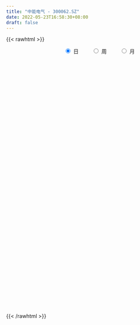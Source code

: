 ```yaml
---
title: "中能电气 - 300062.SZ"
date: 2022-05-23T16:58:30+08:00
draft: false
---
```

{{< rawhtml >}}
    <div style="text-align: center">
        <label style="padding: 1rem;"><input style="margin-right: .5rem" type="radio" name="period" value="D" checked onclick="period_change(this)">日</label>
        <label style="padding: 1rem;"><input style="margin-right: .5rem" type="radio" name="period" value="W" onclick="period_change(this)">周</label>
        <label style="padding: 1rem;"><input style="margin-right: .5rem" type="radio" name="period" value="M" onclick="period_change(this)">月</label>
    </div>
    <div id="chart" style="height: 700px;"></div> 
    <script type="text/javascript">
        const D_v = [101446.0,147567.0,216538.9,142870.0,171285.56,111075.0,300928.0,317265.52,187815.6,164759.0,117916.02,138042.76,211664.76,181570.0,119794.76,212067.02,164797.75,215746.92,144108.44,266344.24,158883.44,165945.0,151118.48,114756.0,116553.0,108653.0,251978.5,313142.92,299598.56,312430.44,415846.72,296820.0,185644.44,297539.75,178686.0,193614.0,158499.0,168393.02,206721.0,303258.44,394873.02,274170.44,315355.44,383917.0,247165.0,217919.04,468185.08,581058.04,519585.75,857672.59,609741.5600000001,568877.79,501324.19,416927.92,258062.0,366604.0,479900.95,318922.67,293675.06,348372.6,235239.02,405429.67,368951.61,396037.72,728375.63,666604.02,398720.5,429977.39,359758.06,247023.56,253629.89,168203.0,171563.56,195025.0,174091.0,159565.84,165056.0,212211.0,166032.0,134858.0,162216.0,197430.0,129118.0,97398.0,130823.0,135057.0,143776.0,170383.0,99119.0,128512.0,124846.02,79314.0,70268.0,99245.94,75168.0,254570.94,399151.93,288859.95,230239.41,186327.0,169160.0,125764.0,80956.18,118978.94,99235.48,81931.54,200749.65,150081.65,174744.0,148726.0,180756.0,157273.0,311955.43,278354.85,221533.67,383019.85,371747.85,265757.83,258465.65,216596.0,166956.0,177861.0,117116.0,178118.18,246975.18,221595.21,236999.0,224179.0,260517.74,290441.8,194667.0,334422.02,171295.0,145475.0,118035.02,121246.61,203965.0,145640.61,135767.0,162642.63,170547.0,103288.94,64535.0,64860.75,56541.39,90480.07,70895.0,108166.0,93277.0,299388.94,183297.98,104165.0,73193.0,66599.0,67729.0,43312.99,34252.0,36701.99,41319.0,39468.0,49444.99,55557.0,86775.03,85434.9,60514.0,45896.96,41965.0,49004.94,65545.0,40464.52,71143.94,37897.0,57259.52,75580.5,77763.02,81224.02,32531.0,61169.01,61988.0,36325.0,30900.0,30077.04,27594.0,31656.0,26132.0,26872.0,30150.0,46034.02,26457.0,39384.0,35532.0,58361.0,70693.0,42537.0,37195.0,32036.0,87356.0,53782.0,38142.0,36867.0,38041.0,48775.0,50242.41,38174.0,46090.0,52716.0,40930.04,48625.0,30280.0,48869.0,32536.02,31485.0,26506.0,25111.0,26428.0,26912.0,22520.0,25099.0,25642.0,54354.96,40669.96,29759.0,25807.0,20917.39,21301.0,17400.0,28532.0,19025.0,21700.0,22525.0,22882.0,30530.0,198935.0,373913.24,290368.3,219258.37,231783.76,255442.87,203142.92,154452.02,201462.85,229462.85,290290.07,200330.02,254566.2,173389.2,116030.0,108779.22,96352.87,65441.09]
const D_histogram = [0.0,-0.0025527066,0.017640275,0.0185142489,0.0345692079,0.0356637969,0.0762739617,0.0903115354,0.0931212154,0.0758023152,0.0612420994,0.034394889,0.0298295416,0.0387631932,0.0403167595,0.0428021268,0.0239967356,0.0341635808,0.0313165547,0.0509592162,0.0542598233,0.0559298009,0.023885904,-0.021926635,-0.049086095,-0.0655648703,-0.0335691955,0.0100543824,0.0522746023,0.0670321142,0.0974735017,0.0721096251,0.0410131261,0.0321108953,0.0030515458,-0.0473363374,-0.071328982,-0.0594883494,-0.0409894717,-0.0013247075,0.0329375585,0.0587516041,0.0733161107,0.0990443256,0.068292145,0.0476297633,0.0853202015,0.1740073922,0.3764046552,0.4931010136,0.4952335748,0.3739032832,0.3147140945,0.1673093856,0.0421581944,-0.0121644234,0.001842172,-0.0186434497,-0.0883496911,-0.079751835,-0.1116881602,-0.0809479639,-0.0646807776,-0.0511703828,0.1304136613,0.1363017667,0.0691001597,0.0507119221,-0.0619534797,-0.1657595367,-0.2160735853,-0.2788694596,-0.2817435731,-0.2890249063,-0.30440992,-0.3208211375,-0.3401131001,-0.2943301376,-0.2777735538,-0.2823230258,-0.2500798015,-0.1997249483,-0.17402591,-0.1360132558,-0.0989852932,-0.1044951039,-0.0844474602,-0.1085897844,-0.1225403774,-0.0965453747,-0.1072826817,-0.1230049332,-0.1126673398,-0.0964918887,-0.0938779935,-0.0160861369,0.0945736691,0.129196864,0.1682973275,0.1458676278,0.0755045277,0.0143520525,-0.0321107892,-0.0400541885,-0.0648281312,-0.0572232036,-0.0021504715,0.0300142807,0.0677642226,0.0462547099,0.0747785056,0.0813042021,0.1239304742,0.1611398198,0.1664708532,0.2092363697,0.2089287001,0.1677618204,0.1174389148,0.0477931163,-0.0195728766,-0.0423669326,-0.0582688796,-0.0414429779,0.0014902872,0.0323678702,0.0591021716,0.0702162028,0.0465463861,0.0660271136,0.0679860537,-0.004474455,-0.0668022738,-0.090641587,-0.10102612,-0.1130518268,-0.0888420459,-0.0672379032,-0.0718587358,-0.0874054495,-0.1196350974,-0.1495100785,-0.1517516283,-0.1451441731,-0.1285386574,-0.0934805413,-0.0663503819,-0.0422694108,-0.0346673451,0.0152552241,0.010555945,-0.0051826064,-0.0123254442,-0.0181453601,-0.0400204168,-0.0439171648,-0.0343265571,-0.0332994472,-0.0305977753,-0.0186221117,-0.000142677,0.000384969,0.023455606,0.0402475929,0.0342633015,0.0257260732,0.0325702067,0.0243713526,-0.000540024,-0.0097304708,-0.0360049826,-0.0479155038,-0.079445501,-0.0684700178,-0.0491411648,-0.0720647237,-0.0779856769,-0.1097758398,-0.090769611,-0.059221766,-0.0270754806,0.0031842682,0.0210953993,0.0187924646,0.0204902296,0.0271125612,0.0389652737,0.0521097858,0.0595125573,0.0787472264,0.0831502766,0.1040020661,0.0993719413,0.1043135418,0.0936978867,0.0896285949,0.0973295937,0.0843408543,0.0569583193,0.0231360035,-0.0104496456,-0.0312535216,-0.0231007475,-0.0163185358,-0.0426225394,-0.0977609467,-0.104679449,-0.0897078571,-0.0711690009,-0.0409930553,-0.0254333015,-0.008943391,-0.0080307601,-0.0105294379,-0.0175639809,-0.0302236053,-0.0297219816,-0.0253969326,-0.0239496892,-0.0026294737,-0.0069791571,-0.0176016618,-0.0494278281,-0.0551105809,-0.0720634132,-0.0777964012,-0.0747428085,-0.0623426177,-0.0465066373,-0.0356230872,-0.0410964986,-0.0500597777,0.0478635564,0.1418067615,0.2190729616,0.2424078297,0.2556909003,0.2786253765,0.2464214327,0.2229039931,0.2215102819,0.2163207196,0.1900238757,0.1380411083,0.1483123206,0.1303562833,0.1017338959,0.0766290806,0.049764981,0.0288366218]
const D_fast = [0.0,-0.0031908832,0.0214121671,0.0269147032,0.0516119642,0.0616225024,0.1213011577,0.1579166152,0.184006599,0.1856382776,0.1863885867,0.1681400985,0.1710321366,0.1896565865,0.2012893426,0.2144752416,0.2016690343,0.2203767747,0.2253588872,0.2577413528,0.2746069158,0.2902593436,0.2641869227,0.2128927249,0.1734617411,0.1405917483,0.1641951242,0.2103322977,0.2656211682,0.2971367086,0.3519464715,0.3446100012,0.3237667837,0.3228922767,0.2945958137,0.2323738462,0.1905489561,0.1875175013,0.1957690111,0.2351025984,0.277599254,0.3181012007,0.350994735,0.4014840312,0.3878048869,0.3790499461,0.4380704346,0.5702594734,0.8667579001,1.1067295119,1.2326704669,1.2048159961,1.224305331,1.1187279685,1.0041163259,0.9467526022,0.9612197406,0.9360732565,0.8442795923,0.8329394897,0.7730811245,0.7835843298,0.7836813216,0.7843991207,0.9985865802,1.0385501272,0.9886235601,0.9829133031,0.8547595314,0.7095135902,0.6051811452,0.4726679061,0.3993578992,0.3198203395,0.2283328458,0.1317163439,0.0273961063,-0.0004034656,-0.0532902702,-0.1284204987,-0.1586972247,-0.1582736087,-0.1760810478,-0.1720717076,-0.1597900683,-0.1914236549,-0.1924878763,-0.2437776467,-0.288363334,-0.2865046749,-0.3240626523,-0.3705361372,-0.3883653787,-0.3963128998,-0.4171685029,-0.3433981806,-0.2090949573,-0.1421725464,-0.060997751,-0.0469605438,-0.0984475119,-0.1560119741,-0.2105025131,-0.2284594594,-0.2694404349,-0.2761413083,-0.2216061941,-0.1819378717,-0.1272468741,-0.1371927093,-0.0899742872,-0.0631225402,0.0104863505,0.0879806511,0.1349293977,0.2300040066,0.2819285121,0.2827020875,0.2617389105,0.2040413911,0.1317821791,0.0983963899,0.067927223,0.0743923803,0.1176982171,0.1566677678,0.198177612,0.2268456939,0.2148124738,0.2507999797,0.2697554332,0.1961763107,0.1171479234,0.0706482135,0.0350071506,-0.005281513,-0.0032822436,0.0015124233,-0.0210730932,-0.0584711692,-0.1206095915,-0.1878620923,-0.2280415491,-0.2577201372,-0.2732492858,-0.261561305,-0.2510187411,-0.2375051227,-0.2385698933,-0.1848335181,-0.1868938109,-0.2039280139,-0.2141522128,-0.2245084687,-0.2563886296,-0.2712646688,-0.2702557004,-0.2775534522,-0.2825012241,-0.2751810885,-0.256737323,-0.2561134348,-0.2271788963,-0.2003250112,-0.1977434771,-0.1998491872,-0.184862502,-0.1869685179,-0.2120149006,-0.223637965,-0.2589137224,-0.2828031196,-0.3341944921,-0.3403365134,-0.3332929515,-0.3742326914,-0.3996500637,-0.4588841866,-0.4625703606,-0.4458279571,-0.4204505418,-0.3893947259,-0.3662097451,-0.3638145636,-0.3569942412,-0.3435937693,-0.3219997384,-0.2958277798,-0.2735468689,-0.2346253932,-0.2094347739,-0.1625824679,-0.1423696074,-0.1113496215,-0.0985408049,-0.080202948,-0.0481695507,-0.0400730765,-0.0532160317,-0.0812543467,-0.1174524072,-0.1460696636,-0.1436920763,-0.1409894985,-0.177949137,-0.257527781,-0.2906161456,-0.2980715179,-0.2973249119,-0.2773972302,-0.2681958018,-0.253941739,-0.2550367982,-0.2601678355,-0.2715933737,-0.2918088993,-0.298737771,-0.3007619552,-0.3053021341,-0.2846392871,-0.2907337597,-0.3057566798,-0.3499398032,-0.3694002012,-0.4043688868,-0.4295509752,-0.4451830845,-0.4483685482,-0.4441592271,-0.4421814488,-0.4579289848,-0.4794072084,-0.3695179852,-0.2401230897,-0.1080886492,-0.0241518237,0.053053972,0.1456447923,0.1750462067,0.2072547654,0.2612386246,0.3101292422,0.3313383672,0.3138658769,0.3612151694,0.3758482029,0.3726592895,0.3667117444,0.35228889,0.3385696862]
const D_slow = [0.0,-0.0006381766,0.0037718921,0.0084004543,0.0170427563,0.0259587055,0.045027196,0.0676050798,0.0908853836,0.1098359624,0.1251464873,0.1337452095,0.1412025949,0.1508933932,0.1609725831,0.1716731148,0.1776722987,0.1862131939,0.1940423326,0.2067821366,0.2203470924,0.2343295427,0.2403010187,0.2348193599,0.2225478362,0.2061566186,0.1977643197,0.2002779153,0.2133465659,0.2301045944,0.2544729699,0.2725003761,0.2827536576,0.2907813815,0.2915442679,0.2797101836,0.2618779381,0.2470058507,0.2367584828,0.2364273059,0.2446616956,0.2593495966,0.2776786243,0.3024397057,0.3195127419,0.3314201827,0.3527502331,0.3962520812,0.490353245,0.6136284984,0.7374368921,0.8309127129,0.9095912365,0.9514185829,0.9619581315,0.9589170257,0.9593775686,0.9547167062,0.9326292834,0.9126913247,0.8847692846,0.8645322937,0.8483620993,0.8355695036,0.8681729189,0.9022483606,0.9195234005,0.932201381,0.9167130111,0.8752731269,0.8212547306,0.7515373657,0.6811014724,0.6088452458,0.5327427658,0.4525374814,0.3675092064,0.293926672,0.2244832836,0.1539025271,0.0913825767,0.0414513397,-0.0020551378,-0.0360584518,-0.0608047751,-0.0869285511,-0.1080404161,-0.1351878622,-0.1658229566,-0.1899593002,-0.2167799707,-0.247531204,-0.2756980389,-0.2998210111,-0.3232905095,-0.3273120437,-0.3036686264,-0.2713694104,-0.2292950785,-0.1928281716,-0.1739520396,-0.1703640265,-0.1783917238,-0.188405271,-0.2046123038,-0.2189181047,-0.2194557225,-0.2119521524,-0.1950110967,-0.1834474192,-0.1647527928,-0.1444267423,-0.1134441237,-0.0731591688,-0.0315414555,0.0207676369,0.072999812,0.1149402671,0.1442999958,0.1562482748,0.1513550557,0.1407633225,0.1261961026,0.1158353582,0.11620793,0.1242998975,0.1390754404,0.1566294911,0.1682660877,0.1847728661,0.2017693795,0.2006507657,0.1839501973,0.1612898005,0.1360332705,0.1077703138,0.0855598023,0.0687503265,0.0507856426,0.0289342802,-0.0009744941,-0.0383520138,-0.0762899208,-0.1125759641,-0.1447106284,-0.1680807638,-0.1846683592,-0.1952357119,-0.2039025482,-0.2000887422,-0.1974497559,-0.1987454075,-0.2018267686,-0.2063631086,-0.2163682128,-0.227347504,-0.2359291433,-0.2442540051,-0.2519034489,-0.2565589768,-0.256594646,-0.2564984038,-0.2506345023,-0.2405726041,-0.2320067787,-0.2255752604,-0.2174327087,-0.2113398706,-0.2114748766,-0.2139074942,-0.2229087399,-0.2348876158,-0.2547489911,-0.2718664955,-0.2841517867,-0.3021679677,-0.3216643869,-0.3491083468,-0.3718007496,-0.3866061911,-0.3933750612,-0.3925789942,-0.3873051444,-0.3826070282,-0.3774844708,-0.3707063305,-0.3609650121,-0.3479375656,-0.3330594263,-0.3133726197,-0.2925850505,-0.266584534,-0.2417415487,-0.2156631632,-0.1922386916,-0.1698315429,-0.1454991444,-0.1244139308,-0.110174351,-0.1043903501,-0.1070027616,-0.114816142,-0.1205913288,-0.1246709628,-0.1353265976,-0.1597668343,-0.1859366966,-0.2083636608,-0.2261559111,-0.2364041749,-0.2427625003,-0.244998348,-0.247006038,-0.2496383975,-0.2540293928,-0.2615852941,-0.2690157895,-0.2753650226,-0.2813524449,-0.2820098133,-0.2837546026,-0.2881550181,-0.3005119751,-0.3142896203,-0.3323054736,-0.3517545739,-0.3704402761,-0.3860259305,-0.3976525898,-0.4065583616,-0.4168324862,-0.4293474307,-0.4173815416,-0.3819298512,-0.3271616108,-0.2665596534,-0.2026369283,-0.1329805842,-0.071375226,-0.0156492277,0.0397283427,0.0938085226,0.1413144915,0.1758247686,0.2129028488,0.2454919196,0.2709253936,0.2900826637,0.302523909,0.3097330644]
const D_data = [['2021-05-12', 8.0528, 8.1726, 7.8732, 8.2025],['2021-05-13', 8.0828, 8.1326, 8.0229, 8.5218],['2021-05-14', 8.2823, 8.4719, 8.2723, 8.6515],['2021-05-17', 8.4121, 8.3023, 8.2424, 8.5518],['2021-05-18', 8.2225, 8.5617, 8.0927, 8.7713],['2021-05-19', 8.6316, 8.452, 8.3821, 8.6316],['2021-05-20', 8.3821, 9.1106, 8.2823, 9.1405],['2021-05-21', 9.2503, 9.0008, 8.901, 9.6793],['2021-05-24', 8.9309, 8.9908, 8.8112, 9.3201],['2021-05-25', 8.9908, 8.7813, 8.7014, 9.0407],['2021-05-26', 8.7314, 8.8012, 8.6615, 8.8611],['2021-05-27', 8.7413, 8.5917, 8.5817, 8.8112],['2021-05-28', 8.5817, 8.8312, 8.5418, 9.0706],['2021-05-31', 8.7713, 9.0607, 8.5817, 9.1305],['2021-06-01', 8.9908, 9.0507, 8.901, 9.1305],['2021-06-02', 9.0307, 9.1305, 8.911, 9.4598],['2021-06-03', 9.1106, 8.8711, 8.8312, 9.2203],['2021-06-04', 8.8811, 9.2602, 8.8411, 9.4399],['2021-06-07', 9.2103, 9.1704, 9.0906, 9.4498],['2021-06-08', 9.1305, 9.5596, 9.0407, 9.8689],['2021-06-09', 9.5097, 9.4898, 9.3301, 9.6195],['2021-06-10', 9.4997, 9.5596, 9.3101, 9.6494],['2021-06-11', 9.4997, 9.1205, 9.0507, 9.5396],['2021-06-15', 9.1305, 8.7713, 8.7513, 9.2004],['2021-06-16', 8.9808, 8.8112, 8.8112, 9.2004],['2021-06-17', 8.7014, 8.8112, 8.6016, 8.9808],['2021-06-18', 8.84, 9.45, 8.65, 9.55],['2021-06-21', 9.62, 9.82, 9.59, 10.16],['2021-06-22', 9.87, 10.09, 9.72, 10.14],['2021-06-23', 10.08, 9.98, 9.83, 10.65],['2021-06-24', 9.81, 10.4, 9.81, 10.94],['2021-06-25', 10.08, 9.82, 9.68, 10.23],['2021-06-28', 9.68, 9.68, 9.56, 9.87],['2021-06-29', 9.69, 9.92, 9.19, 10.1],['2021-06-30', 9.65, 9.62, 9.51, 9.91],['2021-07-01', 9.63, 9.16, 9.12, 9.98],['2021-07-02', 8.98, 9.28, 8.86, 9.65],['2021-07-05', 9.36, 9.68, 9.36, 9.89],['2021-07-06', 9.78, 9.84, 9.56, 10.0],['2021-07-07', 9.68, 10.28, 9.58, 10.51],['2021-07-08', 10.22, 10.46, 10.1, 11.0],['2021-07-09', 10.32, 10.59, 10.25, 10.79],['2021-07-12', 10.66, 10.65, 10.11, 10.79],['2021-07-13', 10.55, 11.01, 10.24, 11.19],['2021-07-14', 10.82, 10.4, 10.32, 10.86],['2021-07-15', 10.32, 10.48, 10.03, 10.79],['2021-07-16', 10.58, 11.36, 10.58, 11.78],['2021-07-19', 11.34, 12.5, 11.04, 13.5],['2021-07-20', 12.3, 15.0, 12.13, 15.0],['2021-07-21', 15.96, 15.22, 14.5, 16.49],['2021-07-22', 15.18, 14.6, 14.38, 15.69],['2021-07-23', 14.12, 13.19, 13.18, 14.33],['2021-07-26', 13.26, 13.88, 12.95, 13.89],['2021-07-27', 13.56, 12.54, 12.4, 13.65],['2021-07-28', 12.05, 12.3, 11.55, 12.43],['2021-07-29', 12.6, 12.85, 12.35, 13.26],['2021-07-30', 12.58, 13.73, 12.58, 14.38],['2021-08-02', 13.89, 13.41, 13.21, 14.1],['2021-08-03', 13.33, 12.64, 12.46, 13.42],['2021-08-04', 12.7, 13.52, 12.63, 13.75],['2021-08-05', 13.29, 13.0, 12.88, 13.3],['2021-08-06', 13.24, 13.83, 13.07, 13.99],['2021-08-09', 14.14, 13.84, 13.28, 14.8],['2021-08-10', 13.46, 13.96, 13.39, 14.56],['2021-08-11', 13.96, 16.75, 13.56, 16.75],['2021-08-12', 16.6, 15.29, 14.88, 16.6],['2021-08-13', 14.8, 14.42, 14.3, 14.97],['2021-08-16', 14.17, 14.98, 13.92, 15.5],['2021-08-17', 14.57, 13.57, 13.25, 14.75],['2021-08-18', 13.38, 13.13, 12.95, 13.8],['2021-08-19', 13.2, 13.35, 12.38, 13.5],['2021-08-20', 13.1, 12.8, 12.62, 13.29],['2021-08-23', 12.86, 13.25, 12.78, 13.32],['2021-08-24', 13.26, 13.03, 13.0, 13.49],['2021-08-25', 12.88, 12.71, 12.57, 13.02],['2021-08-26', 12.56, 12.43, 12.41, 13.05],['2021-08-27', 12.31, 12.09, 11.98, 12.35],['2021-08-30', 12.33, 12.77, 12.19, 12.87],['2021-08-31', 12.8, 12.38, 12.23, 12.95],['2021-09-01', 12.33, 11.95, 11.9, 12.6],['2021-09-02', 11.93, 12.29, 11.5, 12.37],['2021-09-03', 12.14, 12.57, 12.1, 12.98],['2021-09-06', 12.93, 12.32, 12.05, 12.93],['2021-09-07', 12.33, 12.52, 12.12, 12.54],['2021-09-08', 12.54, 12.61, 12.51, 12.91],['2021-09-09', 12.5, 12.07, 12.01, 12.5],['2021-09-10', 12.11, 12.34, 12.11, 12.8],['2021-09-13', 12.13, 11.68, 11.65, 12.15],['2021-09-14', 11.62, 11.59, 11.43, 11.83],['2021-09-15', 11.54, 12.01, 11.44, 12.01],['2021-09-16', 11.99, 11.48, 11.37, 12.11],['2021-09-17', 11.38, 11.22, 11.13, 11.68],['2021-09-22', 11.0, 11.4, 10.9, 11.5],['2021-09-23', 11.41, 11.42, 11.41, 11.91],['2021-09-24', 11.38, 11.18, 11.1, 11.59],['2021-09-27', 11.38, 12.25, 11.1, 12.5],['2021-09-28', 11.89, 13.16, 11.8, 13.31],['2021-09-29', 12.65, 12.65, 12.45, 13.49],['2021-09-30', 12.81, 12.99, 12.45, 13.12],['2021-10-08', 13.27, 12.36, 12.21, 13.27],['2021-10-11', 12.36, 11.57, 11.48, 12.6],['2021-10-12', 11.42, 11.34, 10.99, 11.7],['2021-10-13', 11.38, 11.2, 10.97, 11.38],['2021-10-14', 11.18, 11.48, 11.02, 11.66],['2021-10-15', 11.35, 11.11, 11.06, 11.45],['2021-10-18', 11.19, 11.39, 11.1, 11.46],['2021-10-19', 11.5, 12.1, 11.5, 12.35],['2021-10-20', 11.76, 12.03, 11.76, 12.22],['2021-10-21', 12.05, 12.3, 11.79, 12.4],['2021-10-22', 12.3, 11.62, 11.61, 12.4],['2021-10-25', 11.62, 12.29, 11.62, 12.84],['2021-10-26', 12.21, 12.15, 11.92, 12.58],['2021-10-27', 12.0, 12.8, 11.95, 12.98],['2021-10-28', 12.59, 13.05, 12.15, 13.14],['2021-10-29', 12.81, 12.89, 12.42, 13.08],['2021-11-01', 12.86, 13.64, 12.35, 14.26],['2021-11-02', 13.33, 13.39, 13.33, 14.25],['2021-11-03', 13.17, 12.93, 12.4, 13.43],['2021-11-04', 12.81, 12.7, 12.67, 13.28],['2021-11-05', 12.51, 12.22, 12.15, 12.79],['2021-11-08', 12.1, 11.91, 11.78, 12.19],['2021-11-09', 12.1, 12.22, 12.0, 12.46],['2021-11-10', 12.11, 12.18, 11.86, 12.2],['2021-11-11', 12.18, 12.57, 12.11, 12.57],['2021-11-12', 12.6, 13.06, 12.38, 13.15],['2021-11-15', 13.08, 13.14, 12.84, 13.35],['2021-11-16', 13.13, 13.3, 12.7, 13.45],['2021-11-17', 13.23, 13.28, 13.02, 13.45],['2021-11-18', 13.2, 12.88, 12.81, 13.75],['2021-11-19', 12.98, 13.48, 12.83, 13.52],['2021-11-22', 13.4, 13.4, 13.19, 13.57],['2021-11-23', 12.5, 12.33, 12.22, 12.73],['2021-11-24', 12.33, 12.09, 12.05, 12.38],['2021-11-25', 12.13, 12.3, 12.09, 12.4],['2021-11-26', 12.31, 12.32, 12.14, 12.44],['2021-11-29', 12.08, 12.17, 12.02, 12.45],['2021-11-30', 12.18, 12.59, 12.17, 12.76],['2021-12-01', 12.6, 12.63, 12.38, 12.68],['2021-12-02', 12.59, 12.3, 12.2, 12.78],['2021-12-03', 12.22, 12.05, 11.77, 12.37],['2021-12-06', 12.1, 11.63, 11.6, 12.4],['2021-12-07', 11.64, 11.38, 11.16, 11.69],['2021-12-08', 11.43, 11.51, 11.34, 11.52],['2021-12-09', 11.52, 11.5, 11.41, 11.56],['2021-12-10', 11.44, 11.56, 11.44, 11.59],['2021-12-13', 11.56, 11.82, 11.51, 11.86],['2021-12-14', 11.7, 11.8, 11.7, 11.94],['2021-12-15', 11.81, 11.83, 11.69, 12.08],['2021-12-16', 11.85, 11.65, 11.59, 11.94],['2021-12-17', 11.65, 12.3, 11.52, 12.56],['2021-12-20', 12.3, 11.72, 11.64, 12.45],['2021-12-21', 11.58, 11.5, 11.35, 11.7],['2021-12-22', 11.56, 11.51, 11.49, 11.75],['2021-12-23', 11.55, 11.45, 11.39, 11.57],['2021-12-24', 11.4, 11.12, 11.11, 11.5],['2021-12-27', 11.1, 11.21, 11.09, 11.38],['2021-12-28', 11.15, 11.33, 11.15, 11.34],['2021-12-29', 11.35, 11.19, 11.16, 11.36],['2021-12-30', 11.2, 11.16, 11.16, 11.26],['2021-12-31', 11.22, 11.26, 11.2, 11.33],['2022-01-04', 11.3, 11.38, 11.24, 11.38],['2022-01-05', 11.45, 11.17, 11.1, 11.45],['2022-01-06', 11.28, 11.49, 11.25, 11.8],['2022-01-07', 11.38, 11.51, 11.36, 11.75],['2022-01-10', 11.49, 11.25, 10.98, 11.49],['2022-01-11', 11.25, 11.17, 11.12, 11.42],['2022-01-12', 11.24, 11.35, 11.24, 11.39],['2022-01-13', 11.25, 11.15, 11.13, 11.35],['2022-01-14', 11.14, 10.83, 10.76, 11.2],['2022-01-17', 10.85, 10.9, 10.76, 10.95],['2022-01-18', 10.86, 10.54, 10.51, 10.86],['2022-01-19', 10.54, 10.55, 10.5, 10.73],['2022-01-20', 10.57, 10.1, 10.08, 10.59],['2022-01-21', 10.2, 10.48, 10.2, 10.75],['2022-01-24', 10.42, 10.58, 10.33, 10.97],['2022-01-25', 10.38, 9.95, 9.92, 10.44],['2022-01-26', 9.96, 9.98, 9.88, 10.14],['2022-01-27', 9.98, 9.43, 9.41, 9.99],['2022-01-28', 9.47, 9.9, 9.46, 9.97],['2022-02-07', 10.17, 10.08, 9.96, 10.3],['2022-02-08', 10.13, 10.17, 9.97, 10.18],['2022-02-09', 10.16, 10.25, 10.09, 10.25],['2022-02-10', 10.26, 10.18, 10.13, 10.29],['2022-02-11', 10.15, 9.93, 9.88, 10.18],['2022-02-14', 9.99, 9.94, 9.86, 10.07],['2022-02-15', 9.94, 9.99, 9.86, 10.07],['2022-02-16', 10.04, 10.08, 10.0, 10.17],['2022-02-17', 10.08, 10.15, 10.02, 10.28],['2022-02-18', 10.08, 10.13, 10.0, 10.17],['2022-02-21', 10.13, 10.36, 10.1, 10.39],['2022-02-22', 10.32, 10.26, 10.18, 10.41],['2022-02-23', 10.22, 10.57, 10.22, 10.64],['2022-02-24', 10.51, 10.34, 10.21, 10.78],['2022-02-25', 10.44, 10.51, 10.38, 10.57],['2022-02-28', 10.43, 10.35, 10.17, 10.43],['2022-03-01', 10.49, 10.44, 10.36, 10.54],['2022-03-02', 10.38, 10.65, 10.31, 10.88],['2022-03-03', 10.52, 10.43, 10.37, 10.72],['2022-03-04', 10.33, 10.18, 10.13, 10.43],['2022-03-07', 10.29, 9.95, 9.92, 10.3],['2022-03-08', 9.98, 9.76, 9.66, 10.08],['2022-03-09', 9.84, 9.74, 9.25, 9.96],['2022-03-10', 9.95, 10.03, 9.85, 10.19],['2022-03-11', 9.98, 10.02, 9.75, 10.06],['2022-03-14', 9.99, 9.51, 9.48, 9.99],['2022-03-15', 9.51, 8.85, 8.8, 9.51],['2022-03-16', 9.07, 9.18, 8.71, 9.2],['2022-03-17', 9.26, 9.37, 9.26, 9.56],['2022-03-18', 9.48, 9.41, 9.3, 9.48],['2022-03-21', 9.45, 9.61, 9.38, 9.82],['2022-03-22', 9.52, 9.49, 9.44, 9.7],['2022-03-23', 9.62, 9.54, 9.48, 9.69],['2022-03-24', 9.49, 9.35, 9.34, 9.5],['2022-03-25', 9.35, 9.26, 9.2, 9.45],['2022-03-28', 9.2, 9.13, 9.01, 9.27],['2022-03-29', 9.14, 8.95, 8.9, 9.2],['2022-03-30', 9.02, 9.02, 8.93, 9.09],['2022-03-31', 9.02, 9.02, 8.93, 9.05],['2022-04-01', 9.01, 8.94, 8.9, 9.01],['2022-04-06', 9.06, 9.2, 9.05, 9.49],['2022-04-07', 9.1, 8.88, 8.87, 9.18],['2022-04-08', 8.9, 8.71, 8.54, 8.95],['2022-04-11', 8.56, 8.26, 8.18, 8.68],['2022-04-12', 8.2, 8.4, 8.14, 8.46],['2022-04-13', 8.35, 8.1, 8.08, 8.37],['2022-04-14', 8.09, 8.07, 8.05, 8.22],['2022-04-15', 8.08, 8.06, 7.88, 8.14],['2022-04-18', 8.01, 8.11, 7.81, 8.16],['2022-04-19', 8.08, 8.13, 8.05, 8.32],['2022-04-20', 8.14, 8.05, 8.0, 8.28],['2022-04-21', 8.05, 7.77, 7.76, 8.11],['2022-04-22', 7.77, 7.59, 7.54, 7.84],['2022-04-25', 8.24, 9.11, 8.07, 9.11],['2022-04-26', 8.7, 9.6, 8.67, 10.41],['2022-04-27', 9.1, 9.95, 8.75, 10.31],['2022-04-28', 9.44, 9.69, 9.32, 9.79],['2022-04-29', 9.7, 9.83, 9.47, 10.1],['2022-05-05', 9.62, 10.24, 9.52, 10.6],['2022-05-06', 9.85, 9.72, 9.47, 9.89],['2022-05-09', 9.55, 9.86, 9.55, 10.08],['2022-05-10', 9.7, 10.25, 9.62, 10.3],['2022-05-11', 10.15, 10.37, 10.05, 10.37],['2022-05-12', 10.67, 10.2, 10.2, 11.58],['2022-05-13', 10.11, 9.82, 9.78, 10.3],['2022-05-16', 9.85, 10.63, 9.85, 10.7],['2022-05-17', 10.51, 10.4, 10.1, 10.6],['2022-05-18', 10.36, 10.27, 10.18, 10.52],['2022-05-19', 10.2, 10.28, 9.96, 10.39],['2022-05-20', 10.29, 10.21, 10.06, 10.4],['2022-05-23', 10.18, 10.23, 10.12, 10.27]]
const W_v = [260683.41,174271.27,150687.93,176153.49,113008.5,170147.78,111259.56,229396.73,223671.23,1144513.01,398203.0700000001,221558.25,456033.92,403505.9500000001,320047.11,240735.39,135260.49,237506.75,98475.44,100202.28,111442.66,94522.72,100626.52,112451.66,109614.78,103444.71,98169.35,116600.5,137043.44,217365.7,122076.86,68677.28,191076.32,197997.96,306366.07,268680.62,253533.96,184589.85,292427.66,231168.12,145044.04,58571.0,199184.66,204442.94,173852.8,1363441.1599999999,1084440.0099999998,665386.55,337027.92,393183.11,664392.71,485811.39,1308345.5899999999,550366.77,350186.31,262193.04,197379.01,153744.44,212394.74,232591.44,271800.08,400407.97,135588.67,180282.74,134400.17,169451.97,192385.33,263478.13,349336.95,267504.12,213325.82,179134.77,422435.33,158915.65,194060.18,155091.19,829044.6,306329.06,283459.04,152788.56,239318.0,366856.05,526347.16,906635.7499999999,782563.8600000001,367820.22,508291.08,400293.92,434659.3199999999,613206.28,445842.06,110225.6,168653.24,177870.2,293748.23,234069.51,127360.87,140294.7,700726.5,365806.08,171499.36,97123.51,92831.0,127437.0,84928.0,98719.52,63412.45,136708.13,119266.22,114074.11,88232.52,145926.6,219089.15,23587.0,88646.67,152457.59,205926.66,204274.35,115059.53,92307.89,92436.32,67136.19,91333.7,88278.5,119601.28,141390.46,105776.74,377820.82,221375.82,146149.68,178769.66,174560.38,330103.62,405307.56,1032549.21,1534110.1200000001,2626351.0600000005,1261842.7000000002,1218401.3999999999,812500.4,806889.4199999999,1364933.73,939872.5699999999,261366.79,403991.58,322670.41,161269.61,208913.95,165507.08,207654.26,178782.73,315911.84,596279.15,447873.44,418298.4400000001,276044.09,474442.33,254548.18,299164.49,945715.28,1169203.5699999998,1420818.7,695982.5600000001,985578.66,889786.6900000001,320132.03,3688989.5299999998,4095573.5599999996,4397923.6200000001,2710412.3400000003,2649369.4399999999,2280736.7699999996,1823268.7599999998,1538746.02,1434148.1600000001,1531965.9500000002,1194887.54,746493.09,1218253.0800000001,928524.7,2144081.6099999999,1334062.1000000001,906947.0499999999,356813.54,429890.64,1494748.26,1458444.0,1416218.76,1265213.1000000001,1151298.25,578140.22,569733.76,423712.22,536972.4399999999,494059.5,197699.98,621970.9,1043424.0800000001,820198.14,893976.4500000001,886399.6,591940.5,1637838.6399999999,1013983.1899999999,1347415.9199999999,1632541.5600000001,3136935.73,2022819.0599999998,1601639.0199999998,2558689.48,1458591.8999999999,865301.4,872747.0,636172.0,602174.02,244681.94,1172822.23,186327.0,594094.6,756232.84,1149872.95,1495587.1799999999,887026.3599999999,1233732.75,963894.04,769261.85,459773.08,662207.01,494983.98,195053.98,277211.92,262925.9,282345.48,314675.05,156552.04,155645.02,246507.0,248511.0,212099.41,218641.04,164507.02,126601.0,124783.92,113957.39,116662.0,1314258.6700000002,458585.79,1075997.8100000001,749117.49,65441.09]
const W_histogram = [0.0,-0.037805584,-0.0380098042,-0.0429030684,-0.0459712362,-0.0186438698,-0.0221757939,-0.0013350566,0.0009285411,0.0323857463,0.0287449244,0.0152028752,0.0263797474,-0.0219564162,-0.0596423157,-0.1692004873,-0.2168460353,-0.276262603,-0.3191462629,-0.3197060025,-0.3295282877,-0.3098626166,-0.2959835207,-0.2618399093,-0.2086255775,-0.1734945641,-0.1435880095,-0.1074815436,-0.1447608134,-0.1753367062,-0.1499180441,-0.1137192307,-0.0648396466,-0.003489587,0.0315872396,0.03631354,0.0834425456,0.1116344211,0.1413557365,0.1254065104,0.1053265192,0.0954485858,0.1130571704,0.1347472088,0.1405311086,0.2308739852,0.228434545,0.1731151855,0.0789628969,0.0458920537,0.0483251075,0.0708782443,0.092094452,0.1067471892,0.0740465029,0.0705576179,0.03940043,0.0226879864,0.0145964043,0.0135627066,0.0289418423,0.0468118433,0.0507002287,-0.0042719613,-0.0327525863,-0.0336097644,-0.0170315629,-0.0016958406,0.0429360468,0.0518195035,0.0679623163,0.0876540201,0.0793520642,0.0650989665,0.0502354033,0.0722022641,0.0882088436,0.0836892976,0.0726557362,0.0516405496,0.0537199769,0.0725576309,0.1001207292,0.1421882724,0.1725465976,0.1879077192,0.1793995657,0.1824393034,0.1776424983,0.1948838351,0.1445565209,0.0749790477,0.0119372078,-0.0249491352,-0.0553404431,-0.0520340298,-0.0847397877,-0.0924481095,-0.0527945293,-0.0627927208,-0.0582146981,-0.0655337033,-0.0677277212,-0.0607348179,-0.0678677235,-0.0998226757,-0.1035685707,-0.085391241,-0.0783414339,-0.0511814794,-0.0228709995,-0.0028784125,-0.0113429689,-0.0251255575,-0.0186276533,-0.0181087546,0.0027742413,0.0048853706,-0.0068056759,-0.0322182007,-0.0426297005,-0.0461676366,-0.0374996007,-0.0278871157,-0.0111477396,-0.0034740338,0.0139690611,0.0302584734,0.0347421246,0.0213713019,-0.0177586608,-0.0290842148,-0.0102737362,-0.0147634474,0.0437906582,0.2249524322,0.2249573642,0.1838409234,0.1459624533,0.1041530073,0.0719874266,0.0930500712,0.0338972653,-0.0021121369,-0.0426490277,-0.095218424,-0.1225411526,-0.1247274765,-0.1272440016,-0.1193219654,-0.1076170929,-0.0862577815,-0.0514995771,-0.0316948623,-0.0209586905,-0.0024071854,0.0124304488,0.0228578027,0.0337512215,0.0799437126,0.1533026399,0.1471561815,0.177764666,0.1886531496,0.1759826848,0.1768377522,0.535328414,0.8623505283,1.3715089168,1.3880535699,1.1879733617,0.9987139731,0.769119946,0.5079733653,0.3064439828,0.0209639709,-0.2359871448,-0.4508575556,-0.662090654,-0.7871391077,-0.7982292006,-0.8265659018,-0.9056433604,-0.9275239719,-0.824331282,-0.6539083761,-0.4449804196,-0.3243730869,-0.2545212346,-0.2724237494,-0.3036474478,-0.2994995976,-0.3026404654,-0.2636551042,-0.27484751,-0.2494090624,-0.1820373738,-0.0934077256,-0.0404638558,0.0256309331,0.0601521419,0.1028801324,0.1508622337,0.1412042891,0.2136658107,0.2988511442,0.4545115418,0.5628236591,0.6064183303,0.6370525606,0.5154685319,0.3617499003,0.2710666254,0.1787181011,0.0329618375,-0.069780628,-0.0219552262,-0.037928948,-0.1325338594,-0.1588427715,-0.0921024585,-0.094135679,-0.0425890064,0.0131319934,-0.0323134455,-0.0819143536,-0.1453728543,-0.1353633656,-0.2020516723,-0.2286169272,-0.2211002288,-0.2514621553,-0.2823410855,-0.3259598893,-0.3356055258,-0.3118378833,-0.2561754628,-0.2281665951,-0.207589669,-0.2209944262,-0.2251357283,-0.2335896553,-0.2380274954,-0.2659763971,-0.2951030557,-0.1498225733,-0.0524729508,0.0232526151,0.0999091071,0.1492903768]
const W_fast = [0.0,-0.0472569801,-0.0569636513,-0.0725826825,-0.0871436594,-0.0644772605,-0.0735531331,-0.0530461599,-0.050550427,-0.0109967852,-0.007451376,-0.0171927064,0.0005791027,-0.0532461649,-0.1058426434,-0.2577009368,-0.3595579936,-0.488040212,-0.6107104377,-0.6911966779,-0.783401035,-0.8412010181,-0.9013178023,-0.9326341683,-0.9315762309,-0.9398188585,-0.9458093063,-0.9365732262,-1.0100426994,-1.0844527687,-1.0965136177,-1.0887446119,-1.0560749395,-0.9955972766,-0.9526236402,-0.9388189547,-0.8708293128,-0.8147288319,-0.7496685825,-0.7342661809,-0.7280145424,-0.7140303293,-0.6681574521,-0.6127806115,-0.5718639346,-0.4238025616,-0.3691333656,-0.3811739287,-0.4555854932,-0.4771833229,-0.4626689922,-0.4223962944,-0.3781564736,-0.3368169392,-0.3510059998,-0.3368554803,-0.3581625607,-0.3692030076,-0.3736454887,-0.3712885097,-0.3486739134,-0.3191009516,-0.3025375091,-0.3585776893,-0.3952464609,-0.4045060801,-0.3921857694,-0.3772740073,-0.3219081081,-0.3000697756,-0.2669363837,-0.2253311749,-0.2137951147,-0.2117734708,-0.2140781832,-0.1740607563,-0.1360019659,-0.1195991876,-0.1124688149,-0.1205738641,-0.1050644426,-0.0680873809,-0.0154941002,0.0621205111,0.1356154857,0.1979535371,0.234295275,0.2829448386,0.3225586581,0.3885209536,0.3743327697,0.3235000584,0.2634425204,0.2203188936,0.1760924749,0.1663903808,0.1124996759,0.0816793268,0.1081342746,0.082437903,0.0724622511,0.0487598201,0.0296338719,0.0214430707,-0.0026567658,-0.0595673868,-0.0892054245,-0.0923759051,-0.1049114565,-0.0905468718,-0.0679541418,-0.0486811579,-0.0599814565,-0.0800454345,-0.0782044437,-0.0822127335,-0.0606361774,-0.0573037054,-0.0706961709,-0.1041632459,-0.1252321708,-0.140312016,-0.1410188803,-0.1383781742,-0.124425733,-0.1176205356,-0.0966851755,-0.0728311449,-0.0596619625,-0.0676899597,-0.1112595876,-0.1298561953,-0.1136141507,-0.1217947238,-0.0522929536,0.1851069284,0.2413512015,0.2461949915,0.2448071347,0.2290359406,0.2148672165,0.259192379,0.2085138894,0.1719764529,0.1207773052,0.0444033028,-0.0135547139,-0.0469229069,-0.0812504323,-0.1031588875,-0.1183582882,-0.1185634222,-0.0966801121,-0.0847991129,-0.0793026136,-0.061352905,-0.0434076585,-0.0272658539,-0.0079346298,0.0582437895,0.1699283768,0.2005709637,0.2756206148,0.3336723857,0.3649975922,0.4100620976,0.9023848628,1.4449946092,2.297030227,2.6605882725,2.7575014047,2.8179205095,2.7806064689,2.6464532295,2.5215348427,2.2412958235,1.9253479216,1.5977631218,1.22100736,0.8991741293,0.6885267363,0.4535485596,0.148060261,-0.1057013435,-0.2085914742,-0.2016456623,-0.1039628107,-0.0644487496,-0.0582272061,-0.1442356582,-0.2513712186,-0.3220982677,-0.4008992518,-0.4278276667,-0.50773195,-0.544645768,-0.5227834229,-0.4575057061,-0.4146778002,-0.342175278,-0.2926160338,-0.2241680101,-0.1384703505,-0.1128272228,0.0130507515,0.172948871,0.4422371542,0.6912551862,0.8864544399,1.0763518104,1.0836349147,1.0203537581,0.9974371396,0.9497681406,0.8122523364,0.6920647138,0.7344013091,0.7089453504,0.5812069741,0.5151873691,0.5589020675,0.5333349273,0.5742343482,0.6332383463,0.5797145461,0.5096350496,0.4098333353,0.3860019827,0.2688007579,0.1850812711,0.1373229123,0.044095447,-0.0573687546,-0.1824775307,-0.2760245486,-0.330216377,-0.3385978222,-0.3676306033,-0.3989510944,-0.4676044582,-0.5280296923,-0.5948810332,-0.6588257471,-0.7532687481,-0.8561711706,-0.7483463315,-0.6641149467,-0.582576227,-0.4809424583,-0.3942385944]
const W_slow = [0.0,-0.009451396,-0.0189538471,-0.0296796142,-0.0411724232,-0.0458333907,-0.0513773391,-0.0517111033,-0.051478968,-0.0433825315,-0.0361963004,-0.0323955816,-0.0258006447,-0.0312897488,-0.0462003277,-0.0885004495,-0.1427119583,-0.2117776091,-0.2915641748,-0.3714906754,-0.4538727473,-0.5313384015,-0.6053342816,-0.670794259,-0.7229506534,-0.7663242944,-0.8022212968,-0.8290916827,-0.865281886,-0.9091160626,-0.9465955736,-0.9750253812,-0.9912352929,-0.9921076896,-0.9842108797,-0.9751324947,-0.9542718584,-0.9263632531,-0.8910243189,-0.8596726913,-0.8333410616,-0.8094789151,-0.7812146225,-0.7475278203,-0.7123950432,-0.6546765469,-0.5975679106,-0.5542891142,-0.53454839,-0.5230753766,-0.5109940997,-0.4932745386,-0.4702509256,-0.4435641283,-0.4250525026,-0.4074130982,-0.3975629907,-0.3918909941,-0.388241893,-0.3848512163,-0.3776157558,-0.3659127949,-0.3532377377,-0.3543057281,-0.3624938746,-0.3708963157,-0.3751542065,-0.3755781666,-0.3648441549,-0.351889279,-0.3348987,-0.3129851949,-0.2931471789,-0.2768724373,-0.2643135864,-0.2462630204,-0.2242108095,-0.2032884851,-0.1851245511,-0.1722144137,-0.1587844195,-0.1406450117,-0.1156148294,-0.0800677613,-0.0369311119,0.0100458179,0.0548957093,0.1005055352,0.1449161598,0.1936371185,0.2297762488,0.2485210107,0.2515053126,0.2452680288,0.231432918,0.2184244106,0.1972394637,0.1741274363,0.1609288039,0.1452306238,0.1306769492,0.1142935234,0.0973615931,0.0821778886,0.0652109577,0.0402552888,0.0143631461,-0.0069846641,-0.0265700226,-0.0393653924,-0.0450831423,-0.0458027454,-0.0486384876,-0.054919877,-0.0595767903,-0.064103979,-0.0634104187,-0.062189076,-0.063890495,-0.0719450452,-0.0826024703,-0.0941443794,-0.1035192796,-0.1104910585,-0.1132779934,-0.1141465019,-0.1106542366,-0.1030896182,-0.0944040871,-0.0890612616,-0.0935009268,-0.1007719805,-0.1033404146,-0.1070312764,-0.0960836118,-0.0398455038,0.0163938373,0.0623540681,0.0988446814,0.1248829333,0.1428797899,0.1661423077,0.1746166241,0.1740885898,0.1634263329,0.1396217269,0.1089864387,0.0778045696,0.0459935692,0.0161630779,-0.0107411953,-0.0323056407,-0.045180535,-0.0531042506,-0.0583439232,-0.0589457195,-0.0558381073,-0.0501236567,-0.0416858513,-0.0216999231,0.0166257369,0.0534147822,0.0978559487,0.1450192361,0.1890149073,0.2332243454,0.3670564489,0.5826440809,0.9255213102,1.2725347026,1.569528043,1.8192065363,2.0114865228,2.1384798642,2.2150908599,2.2203318526,2.1613350664,2.0486206775,1.883098014,1.6863132371,1.4867559369,1.2801144615,1.0537036214,0.8218226284,0.6157398079,0.4522627138,0.3410176089,0.2599243372,0.1962940286,0.1281880912,0.0522762292,-0.0225986701,-0.0982587865,-0.1641725625,-0.23288444,-0.2952367056,-0.3407460491,-0.3640979805,-0.3742139444,-0.3678062111,-0.3527681757,-0.3270481426,-0.2893325841,-0.2540315119,-0.2006150592,-0.1259022731,-0.0122743877,0.1284315271,0.2800361097,0.4392992498,0.5681663828,0.6586038578,0.7263705142,0.7710500395,0.7792904989,0.7618453419,0.7563565353,0.7468742983,0.7137408335,0.6740301406,0.651004526,0.6274706062,0.6168233546,0.620106353,0.6120279916,0.5915494032,0.5552061896,0.5213653482,0.4708524302,0.4136981984,0.3584231411,0.2955576023,0.2249723309,0.1434823586,0.0595809772,-0.0183784937,-0.0824223594,-0.1394640082,-0.1913614254,-0.246610032,-0.302893964,-0.3612913779,-0.4207982517,-0.487292351,-0.5610681149,-0.5985237582,-0.6116419959,-0.6058288422,-0.5808515654,-0.5435289712]
const W_data = [['2017-07-14', 11.5039, 10.4868, 10.4473, 11.5434],['2017-07-21', 10.2696, 9.8944, 9.5586, 10.319],['2017-07-28', 9.9042, 10.2301, 9.6969, 10.5658],['2017-08-04', 10.1511, 10.1215, 10.1215, 10.7041],['2017-08-11', 10.1709, 10.082, 9.8746, 10.3091],['2017-08-18', 10.0919, 10.4967, 10.082, 10.8127],['2017-08-25', 10.4967, 10.1511, 10.0524, 10.6053],['2017-09-01', 10.1511, 10.4868, 10.1412, 10.8621],['2017-09-08', 10.4671, 10.3091, 10.2202, 10.7337],['2017-09-15', 10.3091, 10.7732, 10.3091, 12.363],['2017-09-22', 10.7337, 10.4276, 10.3486, 10.9411],['2017-09-29', 10.4078, 10.2696, 9.9042, 10.4671],['2017-10-13', 10.3288, 10.5856, 9.9931, 11.1583],['2017-10-20', 10.3683, 9.7364, 9.5685, 10.3683],['2017-10-27', 9.7462, 9.5981, 9.5883, 10.714],['2017-11-03', 9.6376, 8.1959, 8.1367, 9.6376],['2017-11-10', 8.2354, 8.3737, 8.0478, 8.4724],['2017-11-17', 8.3638, 7.7121, 7.6627, 8.8773],['2017-11-24', 7.6528, 7.3665, 7.3072, 7.6923],['2017-12-01', 7.3665, 7.4751, 7.2875, 7.4948],['2017-12-08', 7.4652, 7.011, 6.6259, 7.4751],['2017-12-15', 7.0406, 7.0801, 6.8629, 7.1591],['2017-12-22', 7.1097, 6.774, 6.695, 7.1393],['2017-12-29', 6.7839, 6.8431, 6.5172, 6.8925],['2018-01-05', 6.8332, 7.0307, 6.7542, 7.0998],['2018-01-12', 7.0307, 6.7839, 6.7147, 7.0307],['2018-01-19', 6.7937, 6.6555, 6.4086, 6.7937],['2018-01-26', 6.6259, 6.695, 6.4777, 6.8925],['2018-02-02', 6.6851, 5.5495, 5.4508, 6.7641],['2018-02-09', 5.668, 5.194, 5.0459, 5.905],['2018-02-14', 5.194, 5.6187, 5.194, 5.9346],['2018-02-23', 5.5792, 5.6779, 5.5594, 5.8063],['2018-03-02', 5.7174, 5.8556, 5.5199, 6.0433],['2018-03-09', 5.8458, 6.142, 5.7668, 6.3099],['2018-03-16', 6.0828, 5.9445, 5.8161, 6.5074],['2018-03-23', 5.9544, 5.5594, 5.5594, 6.3],['2018-03-30', 5.4903, 6.142, 5.2138, 6.2803],['2018-04-04', 6.142, 6.0531, 6.0235, 6.2803],['2018-04-13', 5.9643, 6.2013, 5.8359, 6.3296],['2018-04-20', 6.2506, 5.6483, 5.5989, 6.2704],['2018-04-27', 5.6285, 5.4705, 5.431, 5.7372],['2018-05-04', 5.5594, 5.4804, 5.273, 5.5594],['2018-05-11', 5.51, 5.8161, 5.4705, 6.0136],['2018-05-18', 5.8161, 5.9643, 5.6384, 6.0136],['2018-05-25', 6.063, 5.8458, 5.8458, 6.1223],['2018-06-01', 5.9149, 7.2183, 5.7865, 8.3243],['2018-06-08', 6.774, 6.3889, 6.2704, 6.853],['2018-06-15', 6.3593, 5.6483, 5.6483, 6.4975],['2018-06-22', 5.4409, 4.7793, 4.5522, 5.4804],['2018-06-29', 4.8386, 5.1743, 4.6608, 5.4014],['2018-07-06', 5.2138, 5.5002, 4.9571, 5.7964],['2018-07-13', 5.4804, 5.7964, 4.9966, 5.7964],['2018-07-20', 5.905, 5.8951, 5.826, 7.0209],['2018-07-27', 5.905, 5.9248, 5.8458, 6.2408],['2018-08-03', 5.9248, 5.2928, 5.1644, 6.0038],['2018-08-10', 5.2928, 5.5594, 5.1545, 5.6878],['2018-08-17', 5.5298, 5.1052, 5.0361, 5.6483],['2018-08-24', 5.0558, 5.1249, 4.9768, 5.2829],['2018-08-31', 5.0756, 5.1249, 5.0756, 5.668],['2018-09-07', 5.0953, 5.1447, 4.9472, 5.5298],['2018-09-14', 5.1447, 5.352, 5.0558, 5.4903],['2018-09-21', 5.2632, 5.4508, 5.1151, 5.6384],['2018-09-28', 5.3817, 5.3224, 5.194, 5.4212],['2018-10-12', 5.2533, 4.414, 4.1967, 5.2533],['2018-10-19', 4.493, 4.4535, 4.1967, 4.5423],['2018-10-26', 4.5028, 4.6411, 4.3448, 4.7003],['2018-11-02', 4.6213, 4.8287, 4.4732, 4.8879],['2018-11-09', 4.8386, 4.8386, 4.7299, 5.1644],['2018-11-16', 4.9373, 5.3323, 4.8484, 5.4014],['2018-11-23', 5.3323, 5.0163, 4.9669, 5.4508],['2018-11-30', 5.0163, 5.1743, 4.9867, 5.352],['2018-12-07', 5.2632, 5.3323, 5.1743, 5.3817],['2018-12-14', 5.2138, 5.0361, 5.0361, 5.5989],['2018-12-21', 4.9768, 4.9176, 4.7793, 5.0756],['2018-12-28', 4.9571, 4.8386, 4.6213, 5.194],['2019-01-04', 4.8484, 5.3323, 4.8188, 5.3817],['2019-01-11', 5.7174, 5.3915, 5.2829, 5.8754],['2019-01-18', 5.3718, 5.2039, 5.1545, 5.6187],['2019-01-25', 5.352, 5.1151, 5.1052, 5.5693],['2019-02-01', 5.1743, 4.9274, 4.6608, 5.194],['2019-02-15', 4.9373, 5.1842, 4.8978, 5.273],['2019-02-22', 5.2138, 5.4804, 5.2138, 5.5298],['2019-03-01', 5.4903, 5.7668, 5.4508, 6.0729],['2019-03-08', 5.747, 6.221, 5.7075, 7.2381],['2019-03-15', 6.4679, 6.3889, 6.1914, 7.2677],['2019-03-22', 6.4382, 6.4679, 6.2309, 6.6456],['2019-03-29', 6.3988, 6.3395, 5.9939, 6.6654],['2019-04-04', 6.3494, 6.6259, 6.2803, 6.7641],['2019-04-12', 6.6654, 6.6851, 6.3099, 6.7641],['2019-04-19', 6.695, 7.169, 6.6357, 7.1986],['2019-04-26', 7.1492, 6.3988, 6.3889, 7.4455],['2019-04-30', 6.3988, 5.9544, 5.8458, 6.4679],['2019-05-10', 5.5199, 5.747, 5.3718, 5.905],['2019-05-17', 5.6977, 5.8339, 5.6582, 6.2309],['2019-05-24', 5.9035, 5.7345, 5.655, 6.7582],['2019-05-31', 5.6848, 6.0724, 5.6749, 6.2513],['2019-06-06', 6.0327, 5.5159, 5.4662, 6.0724],['2019-06-14', 5.5159, 5.6749, 5.5159, 6.0128],['2019-06-21', 5.6848, 6.3209, 5.6252, 6.6588],['2019-06-28', 5.7842, 5.7544, 5.6451, 6.1917],['2019-07-05', 5.8637, 5.8935, 5.7941, 6.0028],['2019-07-12', 5.8935, 5.7047, 5.6152, 5.9134],['2019-07-19', 5.7146, 5.7047, 5.5059, 5.8538],['2019-07-26', 5.7643, 5.7941, 5.5357, 5.8836],['2019-08-02', 5.8339, 5.5755, 5.5159, 5.8339],['2019-08-09', 5.5854, 5.0984, 5.0686, 5.655],['2019-08-16', 5.1183, 5.2773, 5.0587, 5.3668],['2019-08-23', 5.3568, 5.5159, 5.2475, 5.6451],['2019-08-30', 5.4364, 5.3767, 5.2873, 5.6152],['2019-09-06', 5.4264, 5.6649, 5.3767, 5.7246],['2019-09-12', 5.7047, 5.7941, 5.7047, 5.8339],['2019-09-20', 5.7743, 5.8041, 5.5258, 5.8836],['2019-09-27', 5.7643, 5.4662, 5.3171, 5.8736],['2019-09-30', 5.4662, 5.3171, 5.3171, 5.5159],['2019-10-11', 5.3171, 5.5258, 5.3171, 5.5854],['2019-10-18', 5.5854, 5.4463, 5.3668, 5.7643],['2019-10-25', 5.5357, 5.7444, 5.4165, 5.7643],['2019-11-01', 5.7643, 5.5656, 5.4463, 5.8041],['2019-11-08', 5.5656, 5.3568, 5.2475, 5.6053],['2019-11-15', 5.327, 5.0587, 5.0388, 5.337],['2019-11-22', 5.0984, 5.1084, 5.0189, 5.2276],['2019-11-29', 5.0984, 5.1084, 5.0189, 5.1283],['2019-12-06', 5.1084, 5.2276, 5.0786, 5.2376],['2019-12-13', 5.2276, 5.2475, 5.1481, 5.2873],['2019-12-20', 5.2475, 5.3767, 5.2177, 5.486],['2019-12-27', 5.3568, 5.3072, 5.2177, 5.4662],['2020-01-03', 5.2873, 5.486, 5.1879, 5.5258],['2020-01-10', 5.4463, 5.5656, 5.4165, 5.8637],['2020-01-17', 5.5755, 5.486, 5.4165, 5.7345],['2020-01-23', 5.496, 5.2475, 5.1879, 5.5059],['2020-02-07', 4.7208, 4.7705, 4.3232, 4.7705],['2020-02-14', 4.7705, 4.9494, 4.7208, 5.0488],['2020-02-21', 4.9991, 5.3171, 4.9991, 5.6451],['2020-02-28', 5.2873, 5.0388, 5.0189, 5.6152],['2020-03-06', 5.0289, 5.973, 4.9792, 6.3805],['2020-03-13', 5.7146, 8.2589, 5.5258, 8.2589],['2020-03-20', 8.9446, 6.6588, 6.2116, 9.0838],['2020-03-27', 6.3706, 6.2016, 6.132, 6.9371],['2020-04-03', 5.983, 6.1718, 5.824, 6.5992],['2020-04-10', 6.3109, 6.0227, 5.9929, 6.6389],['2020-04-17', 5.973, 6.0327, 5.8538, 6.4898],['2020-04-24', 6.0525, 6.7582, 5.8637, 6.947],['2020-04-30', 6.6687, 5.7246, 5.5059, 7.1657],['2020-05-08', 5.6152, 5.7941, 5.5854, 5.9134],['2020-05-15', 5.7743, 5.5357, 5.5159, 5.9233],['2020-05-22', 5.5159, 5.0984, 5.0686, 5.5755],['2020-05-29', 5.1581, 5.1283, 5.0189, 5.2376],['2020-06-05', 5.1581, 5.2773, 5.1382, 5.3867],['2020-06-12', 5.2873, 5.168, 4.9891, 5.3568],['2020-06-19', 5.168, 5.2189, 5.0885, 5.2887],['2020-06-24', 5.2288, 5.2288, 5.159, 5.3586],['2020-07-03', 5.1989, 5.3586, 5.0991, 5.4584],['2020-07-10', 5.3785, 5.618, 5.3486, 5.8176],['2020-07-17', 5.638, 5.5382, 5.3785, 5.9373],['2020-07-24', 5.5382, 5.4783, 5.4683, 5.8974],['2020-07-31', 5.4983, 5.638, 5.3386, 5.6978],['2020-08-07', 5.6579, 5.6779, 5.618, 6.0271],['2020-08-14', 5.638, 5.6978, 5.3985, 5.7777],['2020-08-21', 5.6978, 5.7777, 5.6679, 5.9274],['2020-08-28', 5.8076, 6.4163, 5.6978, 6.7456],['2020-09-04', 6.3664, 7.1747, 6.1169, 7.3643],['2020-09-11', 7.2046, 6.4862, 5.5482, 8.2225],['2020-09-18', 6.4363, 7.1547, 6.4263, 7.2146],['2020-09-25', 7.0649, 7.1847, 6.4163, 7.8832],['2020-09-30', 7.1747, 7.0549, 6.2666, 7.953],['2020-10-09', 7.494, 7.3643, 7.2046, 7.7435],['2020-10-16', 7.484, 13.1519, 7.4142, 15.2774],['2020-10-23', 13.4812, 15.2475, 12.7029, 16.5647],['2020-10-30', 15.0379, 20.8056, 14.539, 24.0088],['2020-11-06', 20.5362, 17.323, 16.6445, 20.8156],['2020-11-13', 16.9638, 15.3473, 15.0678, 20.8355],['2020-11-20', 15.0978, 15.5468, 14.0899, 16.7543],['2020-11-27', 14.978, 14.8882, 14.2496, 16.1655],['2020-12-04', 14.2696, 13.9702, 13.6708, 15.457],['2020-12-11', 13.7706, 14.0999, 12.7927, 14.6188],['2020-12-18', 14.2596, 12.174, 11.9146, 14.5689],['2020-12-25', 12.1541, 11.2859, 11.0564, 12.5333],['2020-12-31', 11.3558, 10.5575, 10.3978, 11.3558],['2021-01-08', 10.5176, 9.2802, 9.1106, 11.3258],['2021-01-15', 9.35, 9.1205, 8.432, 9.4099],['2021-01-22', 9.1804, 9.7692, 9.1605, 11.1562],['2021-01-29', 9.5995, 8.9908, 8.901, 10.328],['2021-02-05', 8.891, 7.5339, 7.5339, 9.0806],['2021-02-10', 7.5838, 7.3743, 7.1547, 7.6736],['2021-02-19', 7.484, 8.5617, 7.484, 8.8212],['2021-02-26', 8.4021, 9.6295, 8.3522, 10.5275],['2021-03-05', 9.6295, 10.757, 9.3201, 11.5254],['2021-03-12', 10.4278, 10.2781, 8.9609, 10.8668],['2021-03-19', 10.2681, 9.9588, 9.7193, 10.7471],['2021-03-26', 9.8789, 8.8112, 8.2624, 10.328],['2021-04-02', 8.7713, 8.2923, 8.2524, 9.0008],['2021-04-09', 8.3222, 8.422, 8.2624, 9.1804],['2021-04-16', 8.4819, 8.0828, 7.7135, 8.4819],['2021-04-23', 8.1326, 8.4619, 8.0828, 8.7513],['2021-04-30', 8.2424, 7.6636, 7.6038, 8.3622],['2021-05-07', 7.6337, 7.9131, 7.514, 8.0828],['2021-05-14', 7.8632, 8.4719, 7.7634, 8.6515],['2021-05-21', 8.4121, 9.0008, 8.0927, 9.6793],['2021-05-28', 8.9309, 8.8312, 8.5418, 9.3201],['2021-06-04', 8.7713, 9.2602, 8.5817, 9.4598],['2021-06-11', 9.2103, 9.1205, 9.0407, 9.8689],['2021-06-18', 9.1305, 9.45, 8.6016, 9.55],['2021-06-25', 9.62, 9.82, 9.59, 10.94],['2021-07-02', 9.68, 9.28, 8.86, 10.1],['2021-07-09', 9.36, 10.59, 9.36, 11.0],['2021-07-16', 10.66, 11.36, 10.03, 11.78],['2021-07-23', 11.34, 13.19, 11.04, 16.49],['2021-07-30', 13.26, 13.73, 11.55, 14.38],['2021-08-06', 13.89, 13.83, 12.46, 14.1],['2021-08-13', 14.14, 14.42, 13.28, 16.75],['2021-08-20', 14.17, 12.8, 12.38, 15.5],['2021-08-27', 12.86, 12.09, 11.98, 13.49],['2021-09-03', 12.33, 12.57, 11.5, 12.98],['2021-09-10', 12.93, 12.34, 12.01, 12.93],['2021-09-17', 12.13, 11.22, 11.13, 12.15],['2021-09-24', 11.0, 11.18, 10.9, 11.91],['2021-09-30', 11.38, 12.99, 11.1, 13.49],['2021-10-08', 13.27, 12.36, 12.21, 13.27],['2021-10-15', 12.36, 11.11, 10.97, 12.6],['2021-10-22', 11.19, 11.62, 11.1, 12.4],['2021-10-29', 11.62, 12.89, 11.62, 13.14],['2021-11-05', 12.86, 12.22, 12.15, 14.26],['2021-11-12', 12.1, 13.06, 11.78, 13.15],['2021-11-19', 13.08, 13.48, 12.7, 13.75],['2021-11-26', 13.4, 12.32, 12.05, 13.57],['2021-12-03', 12.08, 12.05, 11.77, 12.78],['2021-12-10', 12.1, 11.56, 11.16, 12.4],['2021-12-17', 11.56, 12.3, 11.51, 12.56],['2021-12-24', 12.3, 11.12, 11.11, 12.45],['2021-12-31', 11.1, 11.26, 11.09, 11.38],['2022-01-07', 11.3, 11.51, 11.1, 11.8],['2022-01-14', 11.49, 10.83, 10.76, 11.49],['2022-01-21', 10.85, 10.48, 10.08, 10.95],['2022-01-28', 10.42, 9.9, 9.41, 10.97],['2022-02-11', 10.17, 9.93, 9.88, 10.3],['2022-02-18', 9.99, 10.13, 9.86, 10.28],['2022-02-25', 10.13, 10.51, 10.1, 10.78],['2022-03-04', 10.43, 10.18, 10.13, 10.88],['2022-03-11', 10.29, 10.02, 9.25, 10.3],['2022-03-18', 9.99, 9.41, 8.71, 9.99],['2022-03-25', 9.45, 9.26, 9.2, 9.82],['2022-04-01', 9.2, 8.94, 8.9, 9.27],['2022-04-08', 9.06, 8.71, 8.54, 9.49],['2022-04-15', 8.56, 8.06, 7.88, 8.68],['2022-04-22', 8.01, 7.59, 7.54, 8.32],['2022-04-29', 8.24, 9.83, 8.07, 10.41],['2022-05-06', 9.62, 9.72, 9.47, 10.6],['2022-05-13', 9.55, 9.82, 9.55, 11.58],['2022-05-20', 9.85, 10.21, 9.85, 10.7],['2022-05-27', 10.18, 10.23, 10.12, 10.27]]
const M_v = [478035.05,357765.26,132499.6,231369.71,163725.52,367600.3000000001,149789.4,120009.47,179931.7,68642.92,39570.44,44210.54,43110.23,86802.84,104637.68,176415.68,453514.27,292533.2999999999,123302.98,116837.87,377402.8,116214.48,116702.88,294074.18,326893.4,140178.37,132716.45,131743.53,84145.52,139744.35,212358.99,90806.27,77037.37,190929.72,225535.3099999999,103793.83,156880.7,275800.84,369085.74,129380.24,163107.92,214139.32,157183.51,181478.34,249874.6,380871.19,249575.0,484950.19,148217.67,127130.73,265482.93,236059.38,370849.5900000001,337789.2,578620.87,587802.72,448083.17,399853.5800000001,217824.08,848919.26,901855.5099999999,939790.3100000001,582640.6900000001,190705.14,584489.4399999999,1204032.6599999999,912768.2599999999,742261.9100000001,619228.3799999999,949782.01,972791.87,88583.14,1360282.49,1315154.53,981155.2000000001,789724.4499999998,661000.1599999999,1070448.2800000003,555501.4099999999,481025.09,432339.22,679065.22,392319.28,1089517.76,2017333.0700000001,1011098.63,740826.4900000001,2024066.5599999996,1288747.2200000002,679110.47,442953.2,501005.3,579962.1,1109680.1499999999,853229.67,1429000.5999999996,3050529.5499999998,3153629.7400000002,1031184.26,1040388.16,588336.9000000001,1181828.3300000001,954545.9300000002,1696161.4299999999,1092492.8499999999,2635890.29,2004227.1800000002,874341.1799999999,1334188.1499999999,535148.87,456776.32,590909.3800000001,627341.15,390904.05,486404.68,805322.3200000002,1088741.22,6756044.4500000002,4841406.1599999992,1149298.3900000004,825665.38,1989599.5999999999,2127066.02,5008174.4400000004,12502618.7399999984,9777753.1300000008,6132274.9399999995,5624921.4900000002,3188399.4900000002,5658385.3300000001,2235406.9199999999,2864863.0999999996,4490455.379999999,8491825.2699999996,6862464.799999998,3150354.1900000004,2686527.3899999997,4905451.9400000004,2256068.29,1137158.3500000001,595899.0600000001,907522.4700000001,1695303.9800000002,2349142.1800000002]
const M_histogram = [0.0,-0.1204813675,-0.2236764063,-0.3152545727,-0.3191422725,-0.244793533,-0.2479472588,-0.1481209164,0.0501570131,0.1557571924,0.1342687274,0.139319724,0.0805613972,0.0236531357,-0.0303404709,-0.0854341949,-0.0656632862,-0.0765961806,-0.1319039881,-0.1326529752,-0.1445446282,-0.2050976614,-0.2462220041,-0.2188577503,-0.2064463307,-0.1795278929,-0.1429998053,-0.0661017861,-0.0671197133,-0.0162738301,-0.0000495621,0.0016460387,-0.0391828696,-0.0041462332,0.003479186,0.0197515599,0.0325173729,0.0361708548,0.0758054374,0.0524214488,0.0529118835,0.0662480721,0.0945969146,0.101591135,0.1433591917,0.1990905088,0.2355073777,0.2242511556,0.1931871659,0.185593828,0.2033057487,0.2095511536,0.2340527698,0.3103690141,0.3753908543,0.386254166,0.286717237,0.2325568684,0.2116420513,0.2562513948,0.3490013145,0.5933729072,0.5634380395,0.2787102085,0.1591679386,0.341698224,0.5833648237,0.2849589215,0.0391999454,-0.0020207716,-0.0273898224,-0.0109963977,0.0972493995,0.148303857,0.1893686284,0.2407139192,0.4003702921,0.6396471339,0.6136526695,0.6152333865,0.5353608499,0.250538029,-0.0856446582,-0.3096625972,-0.45417699,-0.6316233868,-0.7055397792,-0.7462628542,-0.8291432948,-0.9511154325,-1.0165627658,-1.0559520419,-1.0524880504,-0.9707884696,-0.9101840793,-0.6779969979,-0.6539016904,-0.5652801794,-0.5082655257,-0.4243648486,-0.3774594861,-0.2891680847,-0.2286901838,-0.1744331701,-0.0521616199,0.0761997617,0.1403509828,0.1926803846,0.2065932464,0.2148830027,0.1958964025,0.180024554,0.1842807619,0.1592898858,0.161944257,0.1547740086,0.1370336663,0.1779778105,0.1941719618,0.1631144083,0.1488030439,0.1638230992,0.2017912025,0.27971476,1.196273972,1.2879508344,1.0452788311,0.7351976864,0.5381885752,0.3077924104,0.0875849172,0.0271273319,0.016438913,0.2640650595,0.3115704972,0.3555263269,0.3488322362,0.2971840799,0.1536575316,-0.0421974606,-0.1449777173,-0.29729763,-0.3354357758,-0.3254084539]
const M_fast = [0.0,-0.1506017094,-0.3097158497,-0.4801076594,-0.5637809272,-0.5506305709,-0.6157711115,-0.5529749982,-0.3421578154,-0.197618338,-0.1855396212,-0.1456586935,-0.1842766711,-0.2352716487,-0.296850373,-0.3733026457,-0.3699475585,-0.4000294981,-0.4883133026,-0.5222255335,-0.5702533436,-0.6820807921,-0.7847606358,-0.8121108195,-0.8513109826,-0.869274518,-0.8684963817,-0.8081238091,-0.8259216646,-0.7791442389,-0.7629323614,-0.760825251,-0.8114498767,-0.7774497986,-0.7689545829,-0.747744319,-0.7268491628,-0.7141529672,-0.6555670253,-0.6658456516,-0.6521272461,-0.6222290395,-0.5702309683,-0.5378389642,-0.4602311096,-0.3547271652,-0.2594334519,-0.2146268851,-0.1973940833,-0.1585889642,-0.0900506063,-0.031417413,0.0515973956,0.2055058935,0.3643754472,0.4718023004,0.4439446806,0.4479235291,0.4799192249,0.588591417,0.7685916654,1.1613064849,1.2722311271,1.0571808481,0.977430563,1.2453854044,1.6328932099,1.4057270381,1.1697680484,1.1280421385,1.095825632,1.1094699574,1.2420281045,1.3301585262,1.4185654547,1.5300892253,1.7898381713,2.1890267965,2.3164454995,2.4718345631,2.525802239,2.3036139253,1.9460200736,1.6445864853,1.386527845,1.0511756015,0.8008742643,0.5735854757,0.2834192114,-0.0763317843,-0.3959198091,-0.6992970957,-0.9589551169,-1.1199526535,-1.2868942829,-1.224206451,-1.3635865661,-1.4162851,-1.4863368277,-1.5085273627,-1.5559868718,-1.5399874915,-1.5366821366,-1.5260334155,-1.4168022702,-1.2693909482,-1.1701519814,-1.0696524834,-1.00409131,-0.942080803,-0.9120933027,-0.8829590126,-0.8326326143,-0.8178010189,-0.7746605835,-0.7431373297,-0.7266192554,-0.6411806586,-0.5764435169,-0.5667224683,-0.5438330716,-0.4878572415,-0.3994413377,-0.2515890901,0.9640386149,1.3777031858,1.3963508903,1.2700691672,1.2076071998,1.0541591377,0.8558478737,0.8021721214,0.7955934308,1.1092358421,1.2346339041,1.3674713155,1.4479852839,1.4706331476,1.3655209821,1.1591166248,1.0200919388,0.7934476186,0.6714505288,0.6001257373]
const M_slow = [0.0,-0.0301203419,-0.0860394434,-0.1648530866,-0.2446386547,-0.305837038,-0.3678238527,-0.4048540818,-0.3923148285,-0.3533755304,-0.3198083486,-0.2849784176,-0.2648380683,-0.2589247843,-0.2665099021,-0.2878684508,-0.3042842723,-0.3234333175,-0.3564093145,-0.3895725583,-0.4257087153,-0.4769831307,-0.5385386317,-0.5932530693,-0.644864652,-0.6897466252,-0.7254965765,-0.742022023,-0.7588019513,-0.7628704088,-0.7628827994,-0.7624712897,-0.7722670071,-0.7733035654,-0.7724337689,-0.7674958789,-0.7593665357,-0.750323822,-0.7313724627,-0.7182671004,-0.7050391296,-0.6884771115,-0.6648278829,-0.6394300992,-0.6035903012,-0.553817674,-0.4949408296,-0.4388780407,-0.3905812492,-0.3441827922,-0.293356355,-0.2409685666,-0.1824553742,-0.1048631207,-0.0110154071,0.0855481344,0.1572274437,0.2153666607,0.2682771736,0.3323400223,0.4195903509,0.5679335777,0.7087930876,0.7784706397,0.8182626243,0.9036871803,1.0495283863,1.1207681166,1.130568103,1.1300629101,1.1232154545,1.1204663551,1.1447787049,1.1818546692,1.2291968263,1.2893753061,1.3894678791,1.5493796626,1.70279283,1.8566011766,1.9904413891,2.0530758963,2.0316647318,1.9542490825,1.840704835,1.6827989883,1.5064140435,1.3198483299,1.1125625062,0.8747836481,0.6206429567,0.3566549462,0.0935329336,-0.1491641838,-0.3767102037,-0.5462094531,-0.7096848757,-0.8510049206,-0.978071302,-1.0841625141,-1.1785273857,-1.2508194068,-1.3079919528,-1.3516002453,-1.3646406503,-1.3455907099,-1.3105029642,-1.262332868,-1.2106845564,-1.1569638057,-1.1079897051,-1.0629835666,-1.0169133762,-0.9770909047,-0.9366048405,-0.8979113383,-0.8636529217,-0.8191584691,-0.7706154786,-0.7298368766,-0.6926361156,-0.6516803408,-0.6012325402,-0.5313038502,-0.2322353571,0.0897523514,0.3510720592,0.5348714808,0.6694186246,0.7463667272,0.7682629565,0.7750447895,0.7791545177,0.8451707826,0.9230634069,1.0119449886,1.0991530477,1.1734490677,1.2118634505,1.2013140854,1.1650696561,1.0907452486,1.0068863046,0.9255341912]
const M_data = [['2010-03-31', 8.2801, 8.564, 7.9726, 8.8006],['2010-04-30', 8.6137, 6.6761, 6.5413, 9.2974],['2010-05-31', 6.5649, 6.1391, 5.5926, 6.9908],['2010-06-30', 6.1462, 5.5216, 5.3277, 7.2392],['2010-07-30', 5.5358, 6.0776, 5.0106, 6.1509],['2010-08-31', 6.0232, 6.9837, 6.0114, 7.5467],['2010-09-30', 6.9813, 5.9593, 5.867, 6.9931],['2010-10-29', 5.9901, 7.2983, 5.9901, 7.5018],['2010-11-30', 7.3527, 9.2453, 7.3527, 9.8178],['2010-12-31', 9.1578, 8.9378, 8.2801, 9.8178],['2011-01-31', 8.9614, 7.6414, 7.2203, 9.2193],['2011-02-28', 7.7242, 7.9962, 7.6011, 8.5167],['2011-03-31', 8.0625, 7.0996, 6.8607, 8.1263],['2011-04-29', 7.1919, 6.8133, 6.6241, 8.1263],['2011-05-31', 6.8488, 6.5086, 5.7785, 7.0499],['2011-06-30', 6.4895, 6.1126, 5.6688, 6.6899],['2011-07-29', 6.1221, 6.8522, 6.1221, 7.8638],['2011-08-31', 6.7997, 6.3893, 5.874, 7.2291],['2011-09-30', 6.3989, 5.5209, 5.4684, 6.4943],['2011-10-31', 5.5686, 5.8931, 5.225, 5.9789],['2011-11-30', 5.8931, 5.5495, 5.5018, 6.9094],['2011-12-30', 5.7213, 4.5379, 4.2468, 5.8167],['2012-01-31', 4.6238, 4.2516, 3.9176, 4.6238],['2012-02-29', 4.2468, 4.8051, 4.2182, 5.287],['2012-03-30', 4.7812, 4.4663, 4.1323, 5.602],['2012-04-27', 4.3709, 4.5045, 4.2468, 4.8576],['2012-05-31', 4.5045, 4.5665, 4.3661, 4.9578],['2012-06-29', 4.5713, 5.1916, 4.3661, 5.2441],['2012-07-31', 5.2298, 4.2601, 4.1924, 5.2441],['2012-08-31', 4.1828, 4.9033, 4.1828, 4.9806],['2012-09-28', 4.9178, 4.5358, 4.3037, 5.2128],['2012-10-31', 4.5503, 4.294, 4.1828, 4.6663],['2012-11-30', 4.3472, 3.53, 3.4574, 4.3472],['2012-12-31', 3.5203, 4.3375, 3.2253, 4.3375],['2013-01-31', 4.3037, 3.999, 3.912, 4.323],['2013-02-28', 3.9652, 4.0716, 3.9555, 4.2553],['2013-03-29', 4.0764, 4.0184, 3.9023, 4.4971],['2013-04-26', 4.0184, 3.8685, 3.7959, 4.294],['2013-05-31', 3.8201, 4.3762, 3.7766, 4.6325],['2013-06-28', 4.3472, 3.5783, 3.264, 4.4004],['2013-07-31', 3.5783, 3.7561, 3.3704, 4.0254],['2013-08-30', 3.7561, 3.903, 3.7267, 4.187],['2013-09-30', 3.9177, 4.1723, 3.8785, 4.3829],['2013-10-31', 4.2017, 3.9862, 3.761, 4.3437],['2013-11-29', 3.9813, 4.5641, 3.8393, 4.7012],['2013-12-31', 4.4319, 5.0587, 4.045, 5.0587],['2014-02-28', 5.5631, 5.1664, 4.9314, 5.7639],['2014-03-31', 5.137, 4.7551, 4.6816, 5.6561],['2014-04-30', 4.7502, 4.5004, 4.3192, 5.0342],['2014-05-30', 4.4612, 4.7894, 4.4319, 4.8236],['2014-06-30', 4.8236, 5.2448, 4.7012, 5.6317],['2014-07-31', 5.2595, 5.2938, 4.995, 5.4847],['2014-08-29', 5.2791, 5.7541, 5.2644, 6.0136],['2014-09-30', 5.7541, 6.8755, 5.7541, 6.9196],['2014-10-31', 6.8216, 7.3848, 6.0969, 7.899],['2014-11-28', 7.4191, 7.2232, 6.6062, 7.7668],['2014-12-31', 7.2085, 5.8863, 5.5337, 7.2967],['2015-01-30', 5.9108, 6.2732, 5.7149, 6.7531],['2015-02-27', 6.2242, 6.6992, 6.0038, 6.7433],['2015-03-31', 6.7139, 7.8158, 6.5768, 8.3251],['2015-04-30', 7.8402, 9.089, 7.8353, 10.137],['2015-05-29', 9.0009, 12.3539, 8.5062, 13.6972],['2015-06-30', 12.3589, 10.0533, 8.7013, 16.5227],['2015-07-31', 9.9549, 6.4498, 6.4498, 10.8251],['2015-09-30', 7.0938, 7.7132, 7.0741, 8.2491],['2015-10-30', 7.9639, 11.9951, 7.8656, 13.6665],['2015-11-30', 11.3806, 14.399, 11.3068, 15.8738],['2016-01-29', 12.9586, 7.9787, 7.1282, 13.7698],['2016-02-29', 7.8656, 7.4527, 7.4134, 9.7337],['2016-03-31', 7.4232, 9.4142, 6.9365, 9.719],['2016-04-29', 9.3994, 9.5813, 8.9373, 10.9873],['2016-05-31', 9.5813, 10.2253, 9.5272, 10.422],['2016-06-30', 10.0336, 11.9115, 8.6276, 12.4129],['2016-07-29', 11.8378, 11.8918, 11.4052, 13.9517],['2016-08-31', 11.8034, 12.3245, 11.3118, 13.6616],['2016-09-30', 12.295, 13.0569, 11.9459, 14.1975],['2016-10-31', 13.1651, 15.4363, 13.0029, 15.4363],['2016-11-30', 15.3871, 18.145, 15.1561, 19.8853],['2016-12-30', 18.1106, 16.1344, 14.748, 18.499],['2017-01-26', 16.1442, 17.1618, 14.7775, 19.3396],['2017-02-28', 17.1667, 16.6653, 15.8099, 17.8992],['2017-03-31', 16.5916, 13.7108, 13.2732, 16.8324],['2017-04-28', 13.7108, 11.7394, 10.6235, 14.0401],['2017-05-31', 11.764, 11.7508, 9.2031, 11.9263],['2017-06-30', 11.3657, 11.7113, 10.1709, 12.8567],['2017-07-31', 11.6027, 10.24, 9.5586, 12.2346],['2017-08-31', 10.1709, 10.5461, 9.8746, 10.8621],['2017-09-29', 10.4572, 10.2696, 9.9042, 12.363],['2017-10-31', 10.3288, 8.9464, 8.7983, 11.1583],['2017-11-30', 8.9464, 7.327, 7.3072, 9.0056],['2017-12-29', 7.3665, 6.8431, 6.5172, 7.4948],['2018-01-31', 6.8332, 6.1223, 6.0729, 7.0998],['2018-02-28', 6.1223, 5.747, 5.0459, 6.1618],['2018-03-30', 5.7174, 6.142, 5.2138, 6.5074],['2018-04-27', 6.142, 5.4705, 5.431, 6.3296],['2018-05-31', 5.5594, 7.7121, 5.273, 7.7121],['2018-06-29', 7.9491, 5.1743, 4.5522, 8.3243],['2018-07-31', 5.2138, 5.6878, 4.9571, 7.0209],['2018-08-31', 5.668, 5.1249, 4.9768, 5.7767],['2018-09-28', 5.0953, 5.3224, 4.9472, 5.6384],['2018-10-31', 5.2533, 4.7299, 4.1967, 5.2533],['2018-11-30', 4.7299, 5.1743, 4.6509, 5.4508],['2018-12-28', 5.2632, 4.8386, 4.6213, 5.5989],['2019-01-31', 4.8484, 4.7201, 4.6608, 5.8754],['2019-02-28', 4.7102, 5.7668, 4.7102, 6.0729],['2019-03-29', 5.7865, 6.3395, 5.5989, 7.2677],['2019-04-30', 6.3494, 5.9544, 5.8458, 7.4455],['2019-05-31', 5.5199, 6.0724, 5.3718, 6.7582],['2019-06-28', 6.0327, 5.7544, 5.4662, 6.6588],['2019-07-31', 5.8637, 5.7444, 5.5059, 6.0028],['2019-08-30', 5.7444, 5.3767, 5.0587, 5.7544],['2019-09-30', 5.4264, 5.3171, 5.3171, 5.8836],['2019-10-31', 5.3171, 5.5357, 5.3171, 5.8041],['2019-11-29', 5.5357, 5.1084, 5.0189, 5.6053],['2019-12-31', 5.1084, 5.3867, 5.0786, 5.486],['2020-01-23', 5.4065, 5.2475, 5.1879, 5.8637],['2020-02-28', 4.7208, 5.0388, 4.3232, 5.6451],['2020-03-31', 5.0289, 5.8438, 4.9792, 9.0838],['2020-04-30', 5.9134, 5.7246, 5.5059, 7.1657],['2020-05-29', 5.6152, 5.1283, 5.0189, 5.9233],['2020-06-30', 5.1581, 5.2388, 4.9891, 5.3867],['2020-07-31', 5.1889, 5.638, 5.169, 5.9373],['2020-08-31', 5.6579, 6.1269, 5.3985, 6.7456],['2020-09-30', 6.2167, 7.0549, 5.5482, 8.2225],['2020-10-30', 7.494, 20.8056, 7.2046, 24.0088],['2020-11-30', 20.5362, 14.1897, 13.6708, 20.8355],['2020-12-31', 14.2895, 10.5575, 10.3978, 15.457],['2021-01-29', 10.5176, 8.9908, 8.432, 11.3258],['2021-02-26', 8.891, 9.6295, 7.1547, 10.5275],['2021-03-31', 9.6295, 8.4919, 8.2624, 11.5254],['2021-04-30', 8.5019, 7.6636, 7.6038, 9.1804],['2021-05-31', 7.6337, 9.0607, 7.514, 9.6793],['2021-06-30', 8.9908, 9.62, 8.6016, 10.94],['2021-07-30', 9.63, 13.73, 8.86, 16.49],['2021-08-31', 13.89, 12.38, 11.98, 16.75],['2021-09-30', 12.33, 12.99, 10.9, 13.49],['2021-10-29', 13.27, 12.89, 10.97, 13.27],['2021-11-30', 12.86, 12.59, 11.78, 14.26],['2021-12-31', 12.6, 11.26, 11.09, 12.78],['2022-01-28', 11.3, 9.9, 9.41, 11.8],['2022-02-28', 10.17, 10.35, 9.86, 10.78],['2022-03-31', 10.49, 9.02, 8.71, 10.88],['2022-04-29', 9.01, 9.83, 7.54, 10.41],['2022-05-31', 9.62, 10.23, 9.47, 11.58]]
        const D_a = [null,null,null,null,null,null,null,9.6793,null,null,null,null,8.5418,null,null,null,null,null,null,9.8689,null,null,null,null,null,8.6016,null,null,null,null,null,null,null,null,null,null,null,null,null,null,null,null,null,null,null,null,null,null,null,16.49,null,null,null,null,11.55,null,null,null,null,null,null,null,null,null,16.75,null,null,null,null,null,null,null,null,null,null,null,null,null,null,null,11.5,null,null,null,null,null,12.8,null,null,null,null,null,10.9,null,null,null,null,13.49,null,null,null,null,10.97,null,null,null,null,null,null,null,null,null,null,null,null,14.26,null,null,null,null,11.78,null,null,null,null,null,null,null,13.75,null,null,null,12.05,null,null,null,null,null,12.78,null,null,null,null,null,null,null,null,null,null,null,null,null,null,null,null,11.09,null,null,null,null,null,null,11.8,null,null,null,null,null,null,null,null,null,null,null,null,null,null,9.41,null,null,null,null,null,null,null,null,null,null,null,null,null,null,null,null,null,null,10.88,null,null,null,null,null,null,null,null,null,8.71,null,null,null,null,null,null,null,null,null,null,null,null,9.49,null,null,null,null,null,null,null,null,null,null,null,7.54,null,null,null,null,null,null,null,null,null,null,11.58,null,null,null,null,null,null,null]
const W_a = [null,9.5586,null,null,null,null,null,null,null,12.363,null,null,null,null,null,null,null,null,null,null,null,null,null,null,null,null,null,null,null,5.0459,null,null,null,null,6.5074,null,null,null,null,null,null,null,null,null,null,null,null,null,4.5522,null,null,null,null,null,null,null,null,null,5.668,null,null,null,null,4.1967,null,null,null,null,null,null,null,null,null,null,null,null,null,null,null,null,null,null,null,null,null,null,null,null,null,null,7.4455,null,null,null,null,null,5.4662,null,null,null,null,null,null,5.8836,null,null,null,null,null,null,null,null,null,null,null,null,null,null,null,null,5.0189,null,null,null,null,null,null,null,null,null,null,null,null,null,null,null,9.0838,null,null,null,null,null,null,null,null,null,null,null,4.9891,null,null,null,null,null,null,null,null,null,null,null,null,null,null,null,null,null,null,null,24.0088,null,null,null,null,null,null,null,null,null,null,null,null,null,null,7.1547,null,null,null,null,null,null,null,9.1804,null,null,null,7.514,null,null,null,null,null,null,null,null,null,null,null,null,null,16.75,null,null,null,null,null,10.9,null,null,null,null,null,14.26,null,null,null,null,null,null,null,null,null,null,null,null,null,null,null,null,null,null,null,null,null,null,7.54,null,null,null,null,null]
const M_a = [null,null,null,null,5.0106,null,null,null,9.8178,null,null,null,null,null,null,null,null,null,null,null,null,null,3.9176,null,null,null,null,null,null,null,5.2128,null,null,null,null,null,null,null,null,3.264,null,null,null,null,null,null,null,null,null,null,null,null,null,null,null,null,null,null,null,null,null,null,16.5227,null,null,null,null,null,null,6.9365,null,null,null,null,null,null,null,19.8853,null,null,null,null,null,null,null,null,null,null,null,null,null,null,null,null,null,null,null,null,null,null,4.1967,null,null,null,null,null,7.4455,null,null,null,null,null,null,null,null,null,4.3232,null,null,null,null,null,null,null,24.0088,null,null,null,null,null,null,7.514,null,null,null,null,null,14.26,null,null,null,null,7.54,null]
        const D_b = [[{ coord: ['2021-05-21', 9.6793] }, { coord: ['2021-06-17', 8.6016] }],[{ coord: ['2021-07-21', 16.49] }, { coord: ['2022-01-06', 11.55] }],[{ coord: ['2022-01-27', 9.49] }, { coord: ['2022-04-22', 9.41] }]]
const W_b = [[{ coord: ['2018-02-09', 5.668] }, { coord: ['2020-06-12', 5.0459] }],[{ coord: ['2020-10-30', 9.1804] }, { coord: ['2021-05-07', 7.514] }],[{ coord: ['2021-08-13', 14.26] }, { coord: ['2022-04-22', 10.9] }]]
const M_b = [[{ coord: ['2010-07-30', 5.2128] }, { coord: ['2013-06-28', 5.0106] }],[{ coord: ['2015-06-30', 16.5227] }, { coord: ['2021-11-30', 6.9365] }]]
    </script>
{{< /rawhtml >}}